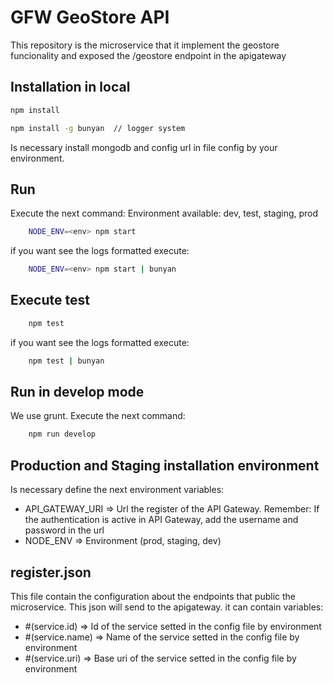 # GFW GeoStore API
This repository is the microservice that it implement the geostore funcionality and exposed the /geostore endpoint in the apigateway

## Installation in local

```bash
npm install

npm install -g bunyan  // logger system
```
Is necessary install mongodb and config url in file config by your environment.

## Run
Execute the next command: Environment available: dev, test, staging, prod

```bash
    NODE_ENV=<env> npm start
```

if you want see the logs formatted execute:

```bash
    NODE_ENV=<env> npm start | bunyan
```

## Execute test
```bash
    npm test
```

if you want see the logs formatted execute:

```bash
    npm test | bunyan
```

## Run in develop mode
We use grunt. Execute the next command:

```bash
    npm run develop
```

## Production and Staging installation environment
Is necessary define the next environment variables:

* API_GATEWAY_URI => Url the register of the API Gateway. Remember: If the authentication is active in API Gateway, add the username and password in the url
* NODE_ENV => Environment (prod, staging, dev)



## register.json
This file contain the configuration about the endpoints that public the microservice. This json will send to the apigateway. it can contain variables:
* #(service.id) => Id of the service setted in the config file by environment
* #(service.name) => Name of the service setted in the config file by environment
* #(service.uri) => Base uri of the service setted in the config file by environment
